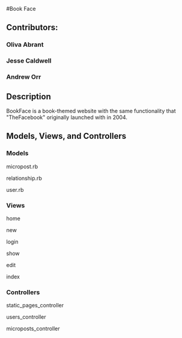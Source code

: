 #Book Face
## Contributors:
### Oliva Abrant
### Jesse Caldwell
### Andrew Orr

## Description
BookFace is a book-themed website with the same functionality that "TheFacebook" originally launched with in 2004.

## Models, Views, and Controllers
### Models
micropost.rb

relationship.rb

user.rb
### Views
home

new

login

show

edit

index
### Controllers
static_pages_controller

users_controller

microposts_controller
